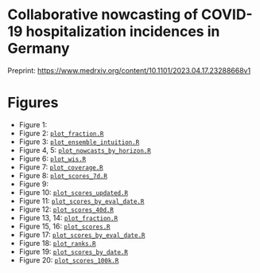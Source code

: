 # Collaborative nowcasting of COVID-19 hospitalization incidences in Germany

Preprint: https://www.medrxiv.org/content/10.1101/2023.04.17.23288668v1

# Figures
- Figure 1: 
- Figure 2: [`plot_fraction.R`](https://github.com/dwolffram/hospitalization-nowcast-hub-evaluation-new/blob/master/plot_fraction.R)
- Figure 3: [`plot_ensemble_intuition.R`](https://github.com/dwolffram/hospitalization-nowcast-hub-evaluation-new/blob/master/plot_ensemble_intuition.R)
- Figure 4, 5: [`plot_nowcasts_by_horizon.R`](https://github.com/dwolffram/hospitalization-nowcast-hub-evaluation-new/blob/master/plot_nowcasts_by_horizon.R)
- Figure 6: [`plot_wis.R`](https://github.com/dwolffram/hospitalization-nowcast-hub-evaluation-new/blob/master/plot_wis.R)
- Figure 7: [`plot_coverage.R`](https://github.com/dwolffram/hospitalization-nowcast-hub-evaluation-new/blob/master/plot_coverage.R)
- Figure 8: [`plot_scores_7d.R`](https://github.com/dwolffram/hospitalization-nowcast-hub-evaluation-new/blob/master/plot_scores_7d.R)
- Figure 9: 
- Figure 10: [`plot_scores_updated.R`](https://github.com/dwolffram/hospitalization-nowcast-hub-evaluation-new/blob/master/plot_scores_updated.R)
- Figure 11: [`plot_scores_by_eval_date.R`](https://github.com/dwolffram/hospitalization-nowcast-hub-evaluation-new/blob/master/plot_scores_by_eval_date.R)
- Figure 12: [`plot_scores_40d.R`](https://github.com/dwolffram/hospitalization-nowcast-hub-evaluation-new/blob/master/plot_scores_40d.R)
- Figure 13, 14: [`plot_fraction.R`](https://github.com/dwolffram/hospitalization-nowcast-hub-evaluation-new/blob/master/plot_fraction.R)
- Figure 15, 16: [`plot_scores.R`](https://github.com/dwolffram/hospitalization-nowcast-hub-evaluation-new/blob/master/plot_scores.R)
- Figure 17: [`plot_scores_by_eval_date.R`](https://github.com/dwolffram/hospitalization-nowcast-hub-evaluation-new/blob/master/plot_scores_by_eval_date.R)
- Figure 18: [`plot_ranks.R`](https://github.com/dwolffram/hospitalization-nowcast-hub-evaluation-new/blob/master/plot_ranks.R)
- Figure 19: [`plot_scores_by_date.R`](https://github.com/dwolffram/hospitalization-nowcast-hub-evaluation-new/blob/master/plot_scores_by_date.R)
- Figure 20: [`plot_scores_100k.R`](https://github.com/dwolffram/hospitalization-nowcast-hub-evaluation-new/blob/master/plot_scores_100k.R)
